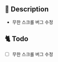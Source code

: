 <!-- 이슈 제목
[<이슈 종류>-FE/BE] <알아보기 쉽게 제목 작성>
-->

<!-- 이슈 종류
Feat : 새로운 기능의 개발 (새로운 html, css 생성 포함)
Fix / Refactor : 코드 수정, 기능 변화, 구조 수정 등 상황에 맞춰서 fix 혹은 refactoring 선택
Chore : 개발환경 세팅 (npm, git 설정 등), 문서 작성, 배포 이슈
Design : CSS 등 사용자 UI 디자인 변경
-->

<!-- 담당자와 라벨 넣었는지 확인하세요. -->

## 📔 Description
- 무한 스크롤 버그 수정
<!-- 왜 이슈를 열었는가 -->

## 🐈 Todo

<!-- 무엇을 할 것인가를 체크박스로 만들고 작업이 끝날 때마다 체크하면서 진행 -->
<!-- 예시 -->
- [ ] 무한 스크롤 버그 수정
